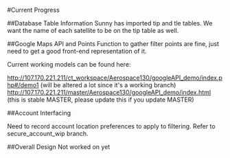 #Current Progress

##Database Table Information
Sunny has imported tip and tle tables.  We want the name of each satellite to be on the tip table as well.

##Google Maps API and Points
Function to gather filter points are fine, just need to get a good front-end representation of it.

Current working models can be found here:

http://107.170.221.211/ct_workspace/Aerospace130/googleAPI_demo/index.php#/demo1 (will be altered a lot since it's a working branch)
http://107.170.221.211/master/Aerospace130/googleAPI_demo/index.html (this is stable MASTER, please update this if you update MASTER)

##Account Interfacing

Need to record account location preferences to apply to filtering.  Refer to secure_account_wip branch.

##Overall Design
Not worked on yet